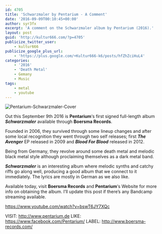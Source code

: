 ```yaml
---
id: 4705
title: 'Schwarzmaler by Pentarium - A Comment'
date: '2016-09-09T00:10:45+00:00'
author: syr3fx
excerpt: 'A comment on the Schwarzmaler album by Pentarium (2016).'
layout: post
guid: 'http://kultur666.com/?p=4705'
publicize_twitter_user:
    - kultur666
publicize_google_plus_url:
    - 'https://plus.google.com/+Kultur666-k6/posts/hfZhZciHuL4'
categories:
    - '2016'
    - 'Death Metal'
    - Gemany
    - Music
tags:
    - metal
    - youtube
---
```


![Pentarium-Schwarzmaler-Cover](http://localhost:8080/wp-content/uploads/2016/09/pentarium-schwarzmaler-cover.jpg?w=680)

Out this September 9th 2016 is **Pentarium**‘s first signed full-length album ***Schwarzmaler*** available through **Boersma Records**.

Founded in 2006, they survived through some lineup changes and after some local recognition they went through two self releases; first ***The Avenger*** EP released in 2009 and ***Blood For Blood*** released in 2012.

Being from Germany, they revolve around some death metal and melodic black metal style although proclaiming themselves as a dark metal band.

***Schwarzmaler*** is an interesting album where melodic synths and catchy riffs go along well, producing a good album that we connect to it immediately. The lyrics are mostly in German as we also like.

Available today, visit **Boersma Records** and **Pentarium**‘s Website for more info on obtaining the album. I’ll update this post if there’s any Bandcamp streaming available.

https://www.youtube.com/watch?v=bswT6JY7XQc

VISIT: <http://www.pentarium.de>
LIKE: <https://www.facebook.com/Pentarium/>
LABEL: <http://www.boersma-records.com/>